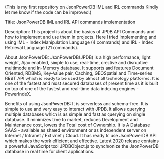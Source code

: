 (This is my first repository on JsonPowerDB IML and IRL commands
Kindly let me know if the code can be improved.)

Title: JsonPowerDB IML and IRL API commands implementation 

Description:
  This project is about the basics of JPDB API Commands and how to implement and use them in projects. Here I tried implementing and using IML - Index Manipulation Language (4 commands) and IRL - Index Retrieval Language (21 commands).

About JsonPowerDB: 
  JsonPowerDB(JPDB) is a high performance, light weight, Ajax enabled, simple to use, real-time, creative and disruptive multimode and In-Memory database. It supports and features Document Oriented, RDBMS, Key-Value pair, Caching, GEOSpatial and Time-series REST API which is ready to be used by almost all technology platforms. It is one of the fastest and most secured databases of present time as it is built on top of one of the fastest and real-time data indexing engines - PowerIndeX.


Benefits of using JsonPowerDB:
It is serverless and schema-free.
It is simple to use and very easy to interact with JPDB.
It allows querying multiple databases which is as simple and fast as querying on single database.
It minimizes time to market, reduces Development and Maintenance cost, lowers the Total cost of Ownership.
It is A Database SAAS - available as shared environment or as independent server on Internet / Intranet / Extranet / Cloud.
It has ready to use JsonPowerDB API which makes the work efficient and effective.
Latest 2020 release contains a powerful JavaScript tool JPDBObject.js to synchronize the JsonPowerDB database in real time for client applications.
